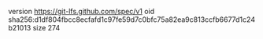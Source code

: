 version https://git-lfs.github.com/spec/v1
oid sha256:d1df804fbcc8ecfafd1c97fe59d7c0bfc75a82ea9c813ccfb6677d1c24b21013
size 274
